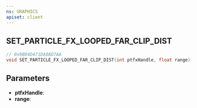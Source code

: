 ```yaml
---
ns: GRAPHICS
apiset: client
---
```

## SET_PARTICLE_FX_LOOPED_FAR_CLIP_DIST

```c
// 0x9B04D471DA0AD7AA
void SET_PARTICLE_FX_LOOPED_FAR_CLIP_DIST(int ptfxHandle, float range);
```


## Parameters
* **ptfxHandle**:
* **range**: